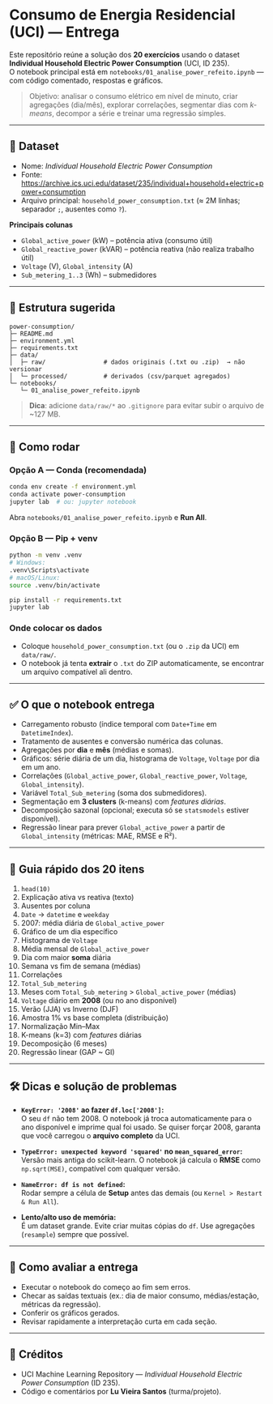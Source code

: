 # Consumo de Energia Residencial (UCI) — Entrega

Este repositório reúne a solução dos **20 exercícios** usando o dataset **Individual Household Electric Power Consumption** (UCI, ID 235).  
O notebook principal está em `notebooks/01_analise_power_refeito.ipynb` — com código comentado, respostas e gráficos.

> Objetivo: analisar o consumo elétrico em nível de minuto, criar agregações (dia/mês), explorar correlações, segmentar dias com *k-means*, decompor a série e treinar uma regressão simples.

---

## 🔗 Dataset
- Nome: *Individual Household Electric Power Consumption*  
- Fonte: https://archive.ics.uci.edu/dataset/235/individual+household+electric+power+consumption  
- Arquivo principal: `household_power_consumption.txt` (≈ 2M linhas; separador `;`, ausentes como `?`).

**Principais colunas**
- `Global_active_power` (kW) – potência ativa (consumo útil)  
- `Global_reactive_power` (kVAR) – potência reativa (não realiza trabalho útil)  
- `Voltage` (V), `Global_intensity` (A)  
- `Sub_metering_1..3` (Wh) – submedidores

---

## 📁 Estrutura sugerida

```
power-consumption/
├─ README.md
├─ environment.yml
├─ requirements.txt
├─ data/
│  ├─ raw/                # dados originais (.txt ou .zip)  → não versionar
│  └─ processed/          # derivados (csv/parquet agregados)
└─ notebooks/
   └─ 01_analise_power_refeito.ipynb
```

> **Dica**: adicione `data/raw/*` ao `.gitignore` para evitar subir o arquivo de ~127 MB.

---

## 🚀 Como rodar

### Opção A — Conda (recomendada)
```bash
conda env create -f environment.yml
conda activate power-consumption
jupyter lab  # ou: jupyter notebook
```
Abra `notebooks/01_analise_power_refeito.ipynb` e **Run All**.

### Opção B — Pip + venv
```bash
python -m venv .venv
# Windows:
.venv\Scripts\activate
# macOS/Linux:
source .venv/bin/activate

pip install -r requirements.txt
jupyter lab
```

### Onde colocar os dados
- Coloque `household_power_consumption.txt` (ou o `.zip` da UCI) em `data/raw/`.
- O notebook já tenta **extrair** o `.txt` do ZIP automaticamente, se encontrar um arquivo compatível ali dentro.

---

## ✅ O que o notebook entrega
- Carregamento robusto (índice temporal com `Date+Time` em `DatetimeIndex`).
- Tratamento de ausentes e conversão numérica das colunas.
- Agregações por **dia** e **mês** (médias e somas).
- Gráficos: série diária de um dia, histograma de `Voltage`, `Voltage` por dia em um ano.
- Correlações (`Global_active_power`, `Global_reactive_power`, `Voltage`, `Global_intensity`).
- Variável `Total_Sub_metering` (soma dos submedidores).
- Segmentação em **3 clusters** (k-means) com *features diárias*.
- Decomposição sazonal (opcional; executa só se `statsmodels` estiver disponível).
- Regressão linear para prever `Global_active_power` a partir de `Global_intensity` (métricas: MAE, RMSE e R²).

---

## 🧩 Guia rápido dos 20 itens
1. `head(10)`
2. Explicação ativa vs reativa (texto)
3. Ausentes por coluna
4. `Date` → `datetime` e `weekday`
5. 2007: média diária de `Global_active_power`
6. Gráfico de um dia específico
7. Histograma de `Voltage`
8. Média mensal de `Global_active_power`
9. Dia com maior **soma** diária
10. Semana vs fim de semana (médias)
11. Correlações
12. `Total_Sub_metering`
13. Meses com `Total_Sub_metering` > `Global_active_power` (médias)
14. `Voltage` diário em **2008** (ou no ano disponível)
15. Verão (JJA) vs Inverno (DJF)
16. Amostra 1% vs base completa (distribuição)
17. Normalização Min–Max
18. K-means (k=3) com *features* diárias
19. Decomposição (6 meses)
20. Regressão linear (GAP ~ GI)

---

## 🛠️ Dicas e solução de problemas

- **`KeyError: '2008'` ao fazer `df.loc['2008']`:**  
  O seu `df` não tem 2008. O notebook já troca automaticamente para o ano disponível e imprime qual foi usado. Se quiser forçar 2008, garanta que você carregou o **arquivo completo** da UCI.

- **`TypeError: unexpected keyword 'squared'` no `mean_squared_error`:**  
  Versão mais antiga do scikit-learn. O notebook já calcula o **RMSE** como `np.sqrt(MSE)`, compatível com qualquer versão.

- **`NameError: df is not defined`:**  
  Rodar sempre a célula de **Setup** antes das demais (ou `Kernel > Restart & Run All`).

- **Lento/alto uso de memória:**  
  É um dataset grande. Evite criar muitas cópias do `df`. Use agregações (`resample`) sempre que possível.

---

## 🧪 Como avaliar a entrega
- Executar o notebook do começo ao fim sem erros.
- Checar as saídas textuais (ex.: dia de maior consumo, médias/estação, métricas da regressão).
- Conferir os gráficos gerados.
- Revisar rapidamente a interpretação curta em cada seção.

---

## 📜 Créditos
- UCI Machine Learning Repository — *Individual Household Electric Power Consumption* (ID 235).
- Código e comentários por **Lu Vieira Santos** (turma/projeto).